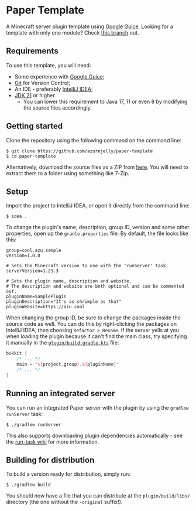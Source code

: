 # Paper Template
A Minecraft server plugin template using [Google Guice](https://github.com/google/guice). Looking for a template with only one module? Check [this branch](https://github.com/azurejelly/paper-template/tree/single-module) out.

## Requirements
To use this template, you will need:
- Some experience with [Google Guice](https://github.com/google/guice);
- [Git](https://www.git-scm.com/) for Version Control;
- An IDE - preferably [IntelliJ IDEA](https://www.jetbrains.com/idea/);
- [JDK 21](https://adoptium.net/) or higher.
  - You can lower this requirement to Java 17, 11 or even 8 by modifying the source files accordingly.

## Getting started
Clone the repository using the following command on the command line:
```shell
$ git clone https://github.com/azurejelly/paper-template
$ cd paper-template
```

Alternatively, download the source files as a ZIP from [here](https://github.com/azurejelly/paper-template/archive/refs/heads/multi-module.zip). You will need to extract them to a folder using something like 7-Zip.

## Setup
Import the project to IntelliJ IDEA, or open it directly from the command line:
```shell
$ idea .
```

To change the plugin's name, description, group ID, version and some other properties, open up the `gradle.properties` file. By default, the file looks like this:
```properties
group=cool.azu.sample
version=1.0.0

# Sets the Minecraft version to use with the 'runServer' task.
serverVersion=1.21.3

# Sets the plugin name, description and website.
# The description and website are both optional and can be commented out.
pluginName=SamplePlugin
pluginDescription="It's as shrimple as that"
pluginWebsite=https://azu.cool
```

When changing the group ID, be sure to change the packages inside the source code as well. You can do this by right-clicking the packages on IntelliJ IDEA, then choosing `Refactor > Rename`. If the server yells at you when loading the plugin because it can't find the main class, try specifying it manually in the [`plugin/build.gradle.kts`](plugin/build.gradle.kts) file:
```kt
bukkit {
    /* ... */
    main = "${project.group}.${pluginName}"
    /* ... */
}
```

## Running an integrated server
You can run an integrated Paper server with the plugin by using the `gradlew runServer` task:
```shell
$ ./gradlew runServer
```
This also supports downloading plugin dependencies automatically - see the [run-task wiki](https://github.com/jpenilla/run-task/wiki/) for more information.

## Building for distribution
To build a version ready for distribution, simply run:
```shell
$ ./gradlew build
```
You should now have a file that you can distribute at the `plugin/build/libs/` directory (the one without the `-original` suffix!).
